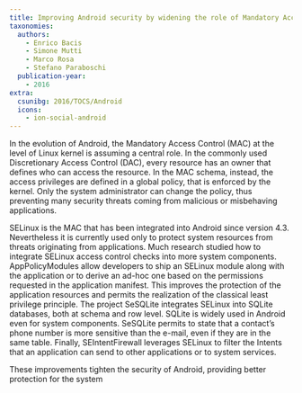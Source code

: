 ```yaml
---
title: Improving Android security by widening the role of Mandatory Access Control
taxonomies:
  authors:
    - Enrico Bacis
    - Simone Mutti
    - Marco Rosa
    - Stefano Paraboschi
  publication-year:
    - 2016
extra:
  csunibg: 2016/TOCS/Android
  icons:
    - ion-social-android
---
```


In the evolution of Android, the Mandatory Access Control (MAC) at the level of Linux kernel
is assuming a central role. In the commonly used Discretionary Access Control (DAC), every
resource has an owner that defines who can access the resource. In the MAC schema, instead, the
access privileges are defined in a global policy, that is enforced by the kernel. Only the system
administrator can change the policy, thus preventing many security threats coming from malicious
or misbehaving applications.

SELinux is the MAC that has been integrated into Android since version 4.3. Nevertheless it is
currently used only to protect system resources from threats originating from applications. Much
research studied how to integrate SELinux access control checks into more system components.
AppPolicyModules allow developers to ship an SELinux module along with the application or to
derive an ad-hoc one based on the permissions requested in the application manifest. This improves
the protection of the application resources and permits the realization of the classical least privilege
principle. The project SeSQLite integrates SELinux into SQLite databases, both at schema and
row level. SQLite is widely used in Android even for system components. SeSQLite permits to
state that a contact’s phone number is more sensitive than the e-mail, even if they are in the same
table. Finally, SEIntentFirewall leverages SELinux to filter the Intents that an application can
send to other applications or to system services.

These improvements tighten the security of Android, providing better protection for the system
